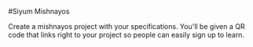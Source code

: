 #Siyum Mishnayos

Create a mishnayos project with your specifications. You'll be given a QR code that links right to your project so people can easily sign up to learn.
